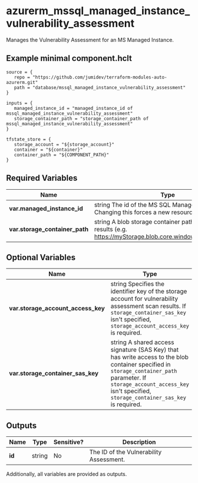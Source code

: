 # azurerm_mssql_managed_instance_vulnerability_assessment

Manages the Vulnerability Assessment for an MS Managed Instance.

## Example minimal component.hclt

```hcl
source = {
   repo = "https://github.com/jumidev/terraform-modules-auto-azurerm.git" 
   path = "database/mssql_managed_instance_vulnerability_assessment" 
}

inputs = {
   managed_instance_id = "managed_instance_id of mssql_managed_instance_vulnerability_assessment" 
   storage_container_path = "storage_container_path of mssql_managed_instance_vulnerability_assessment" 
}

tfstate_store = {
   storage_account = "${storage_account}" 
   container = "${container}" 
   container_path = "${COMPONENT_PATH}" 
}

```

## Required Variables

| Name | Type |  Description |
| ---- | --------- |  ----------- |
| **var.managed_instance_id** | string  The id of the MS SQL Managed Instance. Changing this forces a new resource to be created. | 
| **var.storage_container_path** | string  A blob storage container path to hold the scan results (e.g. <https://myStorage.blob.core.windows.net/VaScans/>). | 

## Optional Variables

| Name | Type |  Description |
| ---- | --------- |  ----------- |
| **var.storage_account_access_key** | string  Specifies the identifier key of the storage account for vulnerability assessment scan results. If `storage_container_sas_key` isn't specified, `storage_account_access_key` is required. | 
| **var.storage_container_sas_key** | string  A shared access signature (SAS Key) that has write access to the blob container specified in `storage_container_path` parameter. If `storage_account_access_key` isn't specified, `storage_container_sas_key` is required. | 



## Outputs

| Name | Type | Sensitive? | Description |
| ---- | ---- | --------- | --------- |
| **id** | string | No  | The ID of the Vulnerability Assessment. | 

Additionally, all variables are provided as outputs.
